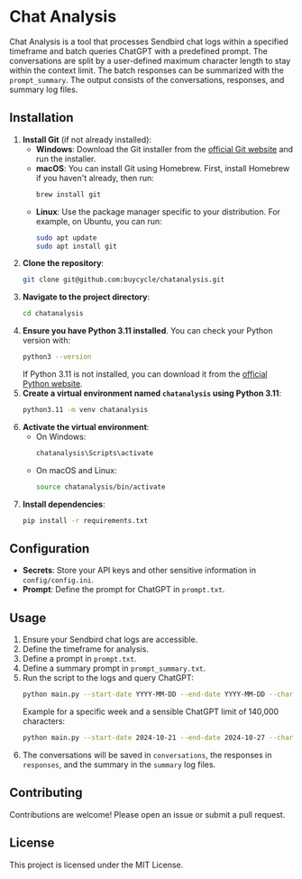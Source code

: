 # Chat Analysis
Chat Analysis is a tool that processes Sendbird chat logs within a specified timeframe and batch queries ChatGPT with a predefined prompt. The conversations are split by a user-defined maximum character length to stay within the context limit. The batch responses can be summarized with the `prompt_summary`. The output consists of the conversations, responses, and summary log files.
## Installation
1. **Install Git** (if not already installed):
   - **Windows**: Download the Git installer from the [official Git website](https://git-scm.com/download/win) and run the installer.
   - **macOS**: You can install Git using Homebrew. First, install Homebrew if you haven't already, then run:
     ```bash
     brew install git
     ```
   - **Linux**: Use the package manager specific to your distribution. For example, on Ubuntu, you can run:
     ```bash
     sudo apt update
     sudo apt install git
     ```
2. **Clone the repository**:
   ```bash
   git clone git@github.com:buycycle/chatanalysis.git
   ```
3. **Navigate to the project directory**:
   ```bash
   cd chatanalysis
   ```
4. **Ensure you have Python 3.11 installed**. You can check your Python version with:
   ```bash
   python3 --version
   ```
   If Python 3.11 is not installed, you can download it from the [official Python website](https://www.python.org/downloads/).
5. **Create a virtual environment named `chatanalysis` using Python 3.11**:
   ```bash
   python3.11 -m venv chatanalysis
   ```
6. **Activate the virtual environment**:
   - On Windows:
     ```bash
     chatanalysis\Scripts\activate
     ```
   - On macOS and Linux:
     ```bash
     source chatanalysis/bin/activate
     ```
7. **Install dependencies**:
   ```bash
   pip install -r requirements.txt
   ```
## Configuration
- **Secrets**: Store your API keys and other sensitive information in `config/config.ini`.
- **Prompt**: Define the prompt for ChatGPT in `prompt.txt`.
## Usage
1. Ensure your Sendbird chat logs are accessible.
2. Define the timeframe for analysis.
3. Define a prompt in `prompt.txt`.
4. Define a summary prompt in `prompt_summary.txt`.
5. Run the script to the logs and query ChatGPT:
   ```bash
   python main.py --start-date YYYY-MM-DD --end-date YYYY-MM-DD --char-limit int
   ```
   Example for a specific week and a sensible ChatGPT limit of 140,000 characters:
   ```bash
   python main.py --start-date 2024-10-21 --end-date 2024-10-27 --char-limit 140000
   ```
6. The conversations will be saved in `conversations`, the responses in `responses`, and the summary in the `summary` log files.
## Contributing
Contributions are welcome! Please open an issue or submit a pull request.
## License
This project is licensed under the MIT License.


